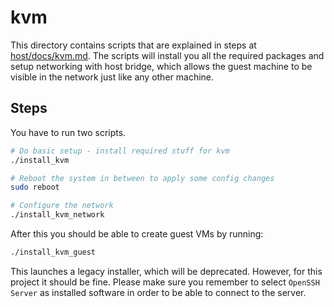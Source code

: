 # kvm

This directory contains scripts that are explained in steps at [host/docs/kvm.md](../../host/docs/kvm.md). The scripts will install you all the required packages and setup networking with host bridge, which allows the guest machine to be visible in the network just like any other machine.

## Steps

You have to run two scripts.

```bash
# Do basic setup - install required stuff for kvm
./install_kvm

# Reboot the system in between to apply some config changes
sudo reboot

# Configure the network
./install_kvm_network
```

After this you should be able to create guest VMs by running:

```bash
./install_kvm_guest
```

This launches a legacy installer, which will be deprecated. However, for this project it should be fine. Please make sure you remember to select `OpenSSH Server` as installed software in order to be able to connect to the server.
